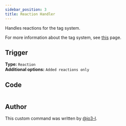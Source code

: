 ```yaml
---
sidebar_position: 3
title: Reaction Handler
---
```


Handles reactions for the tag system.

For more information about the tag system, see [this](overview) page.

## Trigger

**Type:** `Reaction`<br />
**Additional options:** `Added reactions only`

## Code

```go file=../../../src/tags/reaction_handler.go.tmpl

```

## Author

This custom command was written by [@jo3-l](https://github.com/jo3-l).
